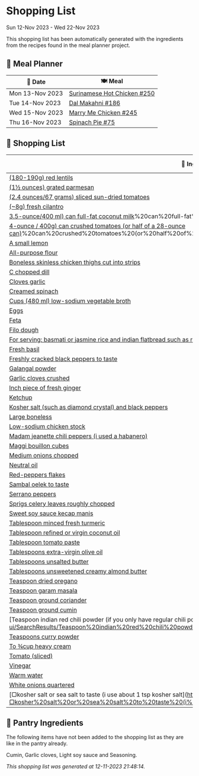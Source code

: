 # Shopping List

Sun 12-Nov 2023 - Wed 22-Nov 2023

This shopping list has been automatically generated with the ingredients from the recipes found in the meal planner project.

## 📅 Meal Planner

|📅 Date| 🍽️ Meal|
|----|----|
|Mon 13-Nov 2023|[Surinamese Hot Chicken #250](https://github.com/bryanbr23/Recipes/issues/250)|
|Tue 14-Nov 2023|[Dal Makahni #186](https://github.com/bryanbr23/Recipes/issues/186)|
|Wed 15-Nov 2023|[Marry Me Chicken #245](https://github.com/bryanbr23/Recipes/issues/245)|
|Thu 16-Nov 2023|[Spinach Pie #75](https://github.com/bryanbr23/Recipes/issues/75)|

## 🛒 Shopping List

| 🍌 Ingredient| ⚖️ Measurement|
|----------|-----------|
|[(180-190g) red lentils](https://www.sainsburys.co.uk/gol-ui/SearchResults/(180-190g)%20red%20lentils)|1 cup|
|[(1½ ounces) grated parmesan](https://www.sainsburys.co.uk/gol-ui/SearchResults/(1½%20ounces)%20grated%20parmesan)|½cup|
|[(2.4 ounces/67 grams) sliced sun-dried tomatoes](https://www.sainsburys.co.uk/gol-ui/SearchResults/(2.4%20ounces/67%20grams)%20sliced%20sun-dried%20tomatoes)|⅓cup|
|[(~8g) fresh cilantro](https://www.sainsburys.co.uk/gol-ui/SearchResults/(~8g)%20fresh%20cilantro)|1/2 cup|
|[3.5-ounce/400 ml) can full-fat coconut milk](https://www.sainsburys.co.uk/gol-ui/SearchResults/3.5-ounce/400%20ml)%20can%20full-fat%20coconut%20milk)|1|
|[4-ounce / 400g) can crushed tomatoes (or half of a 28-ounce can)](https://www.sainsburys.co.uk/gol-ui/SearchResults/4-ounce%20/%20400g)%20can%20crushed%20tomatoes%20(or%20half%20of%20a%2028-ounce%20can))|1|
|[A small lemon](https://www.sainsburys.co.uk/gol-ui/SearchResults/A%20small%20lemon)|1/2|
|[All-purpose flour](https://www.sainsburys.co.uk/gol-ui/SearchResults/All-purpose%20flour)|¼ cup|
|[Boneless skinless chicken thighs cut into strips](https://www.sainsburys.co.uk/gol-ui/SearchResults/Boneless%20skinless%20chicken%20thighs%20cut%20into%20strips)|1 kg|
|[C chopped dill](https://www.sainsburys.co.uk/gol-ui/SearchResults/C%20chopped%20dill)|1/2|
|[Cloves garlic](https://www.sainsburys.co.uk/gol-ui/SearchResults/Cloves%20garlic)|1|
|[Creamed spinach](https://www.sainsburys.co.uk/gol-ui/SearchResults/Creamed%20spinach)|800g|
|[Cups (480 ml) low-sodium vegetable broth](https://www.sainsburys.co.uk/gol-ui/SearchResults/Cups%20(480%20ml)%20low-sodium%20vegetable%20broth)|2|
|[Eggs](https://www.sainsburys.co.uk/gol-ui/SearchResults/Eggs)|1|
|[Feta](https://www.sainsburys.co.uk/gol-ui/SearchResults/Feta)|400g|
|[Filo dough](https://www.sainsburys.co.uk/gol-ui/SearchResults/Filo%20dough)||
|[For serving: basmati or jasmine rice and indian flatbread such as roti](https://www.sainsburys.co.uk/gol-ui/SearchResults/For%20serving:%20basmati%20or%20jasmine%20rice%20and%20indian%20flatbread%20such%20as%20roti)||
|[Fresh basil](https://www.sainsburys.co.uk/gol-ui/SearchResults/Fresh%20basil)||
|[Freshly cracked black peppers to taste](https://www.sainsburys.co.uk/gol-ui/SearchResults/Freshly%20cracked%20black%20peppers%20to%20taste)||
|[Galangal powder](https://www.sainsburys.co.uk/gol-ui/SearchResults/Galangal%20powder)|2 tsp|
|[Garlic cloves crushed](https://www.sainsburys.co.uk/gol-ui/SearchResults/Garlic%20cloves%20crushed)|4|
|[Inch piece of fresh ginger](https://www.sainsburys.co.uk/gol-ui/SearchResults/Inch%20piece%20of%20fresh%20ginger)|2|
|[Ketchup](https://www.sainsburys.co.uk/gol-ui/SearchResults/Ketchup)|1 tbsp|
|[Kosher salt (such as diamond crystal) and black peppers](https://www.sainsburys.co.uk/gol-ui/SearchResults/Kosher%20salt%20(such%20as%20diamond%20crystal)%20and%20black%20peppers)||
|[Large boneless](https://www.sainsburys.co.uk/gol-ui/SearchResults/Large%20boneless)|3|
|[Low-sodium chicken stock](https://www.sainsburys.co.uk/gol-ui/SearchResults/Low-sodium%20chicken%20stock)|1 cup|
|[Madam jeanette chili peppers (i used a habanero)](https://www.sainsburys.co.uk/gol-ui/SearchResults/Madam%20jeanette%20chili%20peppers%20(i%20used%20a%20habanero))|1|
|[Maggi bouillon cubes](https://www.sainsburys.co.uk/gol-ui/SearchResults/Maggi%20bouillon%20cubes)|2|
|[Medium onions chopped](https://www.sainsburys.co.uk/gol-ui/SearchResults/Medium%20onions%20chopped)|1|
|[Neutral oil](https://www.sainsburys.co.uk/gol-ui/SearchResults/Neutral%20oil)|2 tbsp|
|[Red-peppers flakes](https://www.sainsburys.co.uk/gol-ui/SearchResults/Red-peppers%20flakes)||
|[Sambal oelek to taste](https://www.sainsburys.co.uk/gol-ui/SearchResults/Sambal%20oelek%20to%20taste)||
|[Serrano peppers](https://www.sainsburys.co.uk/gol-ui/SearchResults/Serrano%20peppers)|1-2|
|[Sprigs celery leaves roughly chopped](https://www.sainsburys.co.uk/gol-ui/SearchResults/Sprigs%20celery%20leaves%20roughly%20chopped)|3|
|[Sweet soy sauce kecap manis](https://www.sainsburys.co.uk/gol-ui/SearchResults/Sweet%20soy%20sauce%20kecap%20manis)|2 tbsp|
|[Tablespoon minced fresh turmeric](https://www.sainsburys.co.uk/gol-ui/SearchResults/Tablespoon%20minced%20fresh%20turmeric)|1|
|[Tablespoon refined or virgin coconut oil](https://www.sainsburys.co.uk/gol-ui/SearchResults/Tablespoon%20refined%20or%20virgin%20coconut%20oil)|1|
|[Tablespoon tomato paste](https://www.sainsburys.co.uk/gol-ui/SearchResults/Tablespoon%20tomato%20paste)|1|
|[Tablespoons extra-virgin olive oil](https://www.sainsburys.co.uk/gol-ui/SearchResults/Tablespoons%20extra-virgin%20olive%20oil)|3|
|[Tablespoons unsalted butter](https://www.sainsburys.co.uk/gol-ui/SearchResults/Tablespoons%20unsalted%20butter)|3|
|[Tablespoons unsweetened creamy almond butter](https://www.sainsburys.co.uk/gol-ui/SearchResults/Tablespoons%20unsweetened%20creamy%20almond%20butter)|3|
|[Teaspoon dried oregano](https://www.sainsburys.co.uk/gol-ui/SearchResults/Teaspoon%20dried%20oregano)|½|
|[Teaspoon garam masala](https://www.sainsburys.co.uk/gol-ui/SearchResults/Teaspoon%20garam%20masala)|1|
|[Teaspoon ground coriander](https://www.sainsburys.co.uk/gol-ui/SearchResults/Teaspoon%20ground%20coriander)|1/2|
|[Teaspoon ground cumin](https://www.sainsburys.co.uk/gol-ui/SearchResults/Teaspoon%20ground%20cumin)|1|
|[Teaspoon indian red chili powder (if you only have regular chili powder](https://www.sainsburys.co.uk/gol-ui/SearchResults/Teaspoon%20indian%20red%20chili%20powder%20(if%20you%20only%20have%20regular%20chili%20powder)|1/2|
|[Teaspoons curry powder](https://www.sainsburys.co.uk/gol-ui/SearchResults/Teaspoons%20curry%20powder)|2|
|[To ¾cup heavy cream](https://www.sainsburys.co.uk/gol-ui/SearchResults/To%20¾cup%20heavy%20cream)|½|
|[Tomato (sliced)](https://www.sainsburys.co.uk/gol-ui/SearchResults/Tomato%20(sliced))|1|
|[Vinegar](https://www.sainsburys.co.uk/gol-ui/SearchResults/Vinegar)|1 tbsp|
|[Warm water](https://www.sainsburys.co.uk/gol-ui/SearchResults/Warm%20water)|1/2 cup|
|[White onions quartered](https://www.sainsburys.co.uk/gol-ui/SearchResults/White%20onions%20quartered)|1|
|[▢kosher salt or sea salt to taste (i use about 1 tsp kosher salt](https://www.sainsburys.co.uk/gol-ui/SearchResults/▢kosher%20salt%20or%20sea%20salt%20to%20taste%20(i%20use%20about%201%20tsp%20kosher%20salt)||

## 🏪 Pantry Ingredients

The following items have not been added to the shopping list as they are like in the pantry already.

Cumin, Garlic cloves, Light soy sauce and Seasoning.


_This shopping list was generated at 12-11-2023 21:48:14._